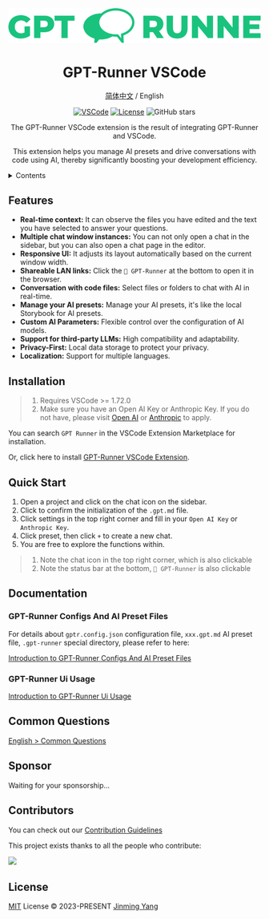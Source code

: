 <div align="center">
<img src="../../website/static/img/svg/logo-text.svg" alt="icon"/>

<h1 align="center">GPT-Runner VSCode</h1>

[简体中文](https://github.com/nicepkg/gpt-runner/tree/main/packages/gpt-runner-cli/README_CN.md) / English

[![VSCode](https://img.shields.io/badge/VSCode-Extension-blue?logo=visualstudiocode)](https://marketplace.visualstudio.com/items?itemName=nicepkg.gpt-runner) [![License](https://img.shields.io/github/license/nicepkg/gpt-runner)](https://github.com/nicepkg/gpt-runner/blob/main/LICENSE)
![GitHub stars](https://img.shields.io/github/stars/nicepkg/gpt-runner?style=social)

The GPT-Runner VSCode extension is the result of integrating GPT-Runner and VSCode.

This extension helps you manage AI presets and drive conversations with code using AI, thereby significantly boosting your development efficiency.

</div>

<details>
<summary>Contents</summary><br>

- [Features](#features)
- [Installation](#installation)
- [Quick Start](#quick-start)
- [Documentation](#documentation)
  - [GPT-Runner Configs And AI Preset Files](#gpt-runner-configs-and-ai-preset-files)
  - [GPT-Runner Ui Usage](#gpt-runner-ui-usage)
- [Common Questions](#common-questions)
- [Sponsor](#sponsor)
- [Contributors](#contributors)
- [License](#license)

<br></details>

## Features

- **Real-time context:** It can observe the files you have edited and the text you have selected to answer your questions.
- **Multiple chat window instances:** You can not only open a chat in the sidebar, but you can also open a chat page in the editor.
- **Responsive UI:** It adjusts its layout automatically based on the current window width.
- **Shareable LAN links:** Click the `🚀 GPT-Runner` at the bottom to open it in the browser.
- **Conversation with code files:** Select files or folders to chat with AI in real-time.
- **Manage your AI presets:** Manage your AI presets, it's like the local Storybook for AI presets.
- **Custom AI Parameters:** Flexible control over the configuration of AI models.
- **Support for third-party LLMs:** High compatibility and adaptability.
- **Privacy-First:** Local data storage to protect your privacy.
- **Localization:** Support for multiple languages.

## Installation

> 1. Requires VSCode >= 1.72.0
> 2. Make sure you have an Open AI Key or Anthropic Key. If you do not have, please visit [Open AI](https://platform.openai.com/) or [Anthropic](https://www.anthropic.com/product/) to apply.

You can search `GPT Runner` in the VSCode Extension Marketplace for installation.

Or, click here to install [GPT-Runner VSCode Extension](https://marketplace.visualstudio.com/items?itemName=nicepkg.gpt-runner).

## Quick Start

1. Open a project and click on the chat icon on the sidebar.
2. Click to confirm the initialization of the `.gpt.md` file.
3. Click settings in the top right corner and fill in your `Open AI Key` or `Anthropic Key`.
4. Click preset, then click `+` to create a new chat.
5. You are free to explore the functions within.

> 1. Note the chat icon in the top right corner, which is also clickable
> 2. Note the status bar at the bottom, `🚀 GPT-Runner` is also clickable

## Documentation

### GPT-Runner Configs And AI Preset Files

For details about `gptr.config.json` configuration file, `xxx.gpt.md` AI preset file, `.gpt-runner` special directory, please refer to here:

[Introduction to GPT-Runner Configs And AI Preset Files](https://github.com/nicepkg/gpt-runner/blob/main/docs/gpt-config.en.md)

### GPT-Runner Ui Usage

[Introduction to GPT-Runner Ui Usage](https://github.com/nicepkg/gpt-runner/blob/main/docs/ui-usage.en.md)


## Common Questions

[English > Common Questions](https://github.com/nicepkg/gpt-runner/tree/main/docs/faq.en.md)

## Sponsor

Waiting for your sponsorship...

## Contributors

You can check out our [Contribution Guidelines](https://github.com/nicepkg/gpt-runner/tree/main/CONTRIBUTING.md)

This project exists thanks to all the people who contribute:

<a href="https://github.com/nicepkg/gpt-runner/graphs/contributors">
  <img src="https://contrib.rocks/image?repo=nicepkg/gpt-runner" />
</a>

## License

[MIT](https://github.com/nicepkg/gpt-runner/tree/main/LICENSE) License &copy; 2023-PRESENT [Jinming Yang](https://github.com/2214962083)
